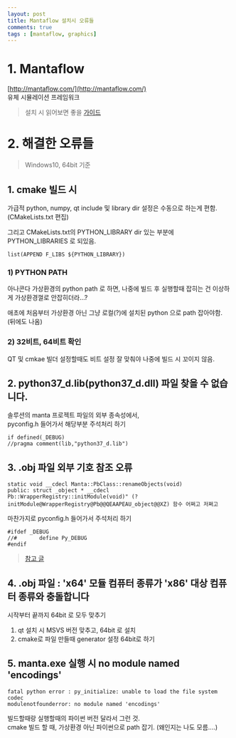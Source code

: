 ```yaml
---
layout: post
title: Mantaflow 설치시 오류들
comments: true
tags : [mantaflow, graphics]
---
```


# 1. Mantaflow
[http://mantaflow.com/](http://mantaflow.com/)  
유체 시뮬레이션 프레임워크  
> 설치 시 읽어보면 좋을 [가이드](http://www.programmersought.com/article/4597155267/)  
  
  
  
# 2. 해결한 오류들
> Windows10, 64bit 기준

## 1. cmake 빌드 시

가급적  python, numpy, qt include 및 library dir 설정은 수동으로 하는게 편함. (CMakeLists.txt 편집)  
  
그리고 CMakeLists.txt의 PYTHON_LIBRARY dir 있는 부분에 PYTHON_LIBRARIES 로 되있음. 
```
list(APPEND F_LIBS ${PYTHON_LIBRARY})
```
  
### 1) PYTHON PATH

아나콘다 가상환경의 python path 로 하면, 나중에 빌드 후 실행할때 잡히는 건 이상하게 가상환경껄로 안잡히더라...?  

애초에 처음부터 가상환경 아닌 그냥 로컬(?)에 설치된 python 으로 path 잡아야함.
(뒤에도 나옴) 
  
### 2) 32비트, 64비트 확인

QT 및 cmkae 빌더 설정할때도 비트 설정 잘 맞춰야 나중에 빌드 시 꼬이지 않음.  
  
  

## 2. python37_d.lib(python37_d.dll) 파일 찾을 수 없습니다.

솔루션의 manta 프로젝트 파일의 외부 종속성에서,  
pyconfig.h 들어가서 해당부분 주석처리 하기   
```
if defined(_DEBUG)  
//pragma comment(lib,"python37_d.lib")
```
  

## 3. .obj 파일 외부 기호 참조 오류
```
static void __cdecl Manta::PbClass::renameObjects(void)
public: struct _object * __cdecl Pb::WrapperRegistry::initModule(void)" (?initModule@WrapperRegistry@Pb@@QEAAPEAU_object@@XZ) 함수 어쩌고 저쩌고
``` 

마찬가지로 pyconfig.h 들어가서 주석처리 하기
```
#ifdef _DEBUG
//#       define Py_DEBUG  
#endif
```
> [참고 글](https://codeday.me/ko/qa/20190827/1370305.html)
  

## 4. .obj 파일 : 'x64' 모듈 컴퓨터 종류가 'x86' 대상 컴퓨터 종류와 충돌합니다

시작부터 끝까지 64bit 로 모두 맞추기
1) qt 설치 시 MSVS 버전 맞추고, 64bit 로 설치
2) cmake로 파일 만들때 generator 설정 64bit로 하기
  
  
## 5. manta.exe 실행 시 no module named 'encodings'
```
fatal python error : py_initialize: unable to load the file system codec
modulenotfounderror: no module named 'encodings'
```

빌드할때랑 실행할때의 파이썬 버전 달라서 그런 것.  
cmake 빌드 할 때, 가상환경 아닌 파이썬으로 path 잡기.
(왜인지는 나도 모름....)





